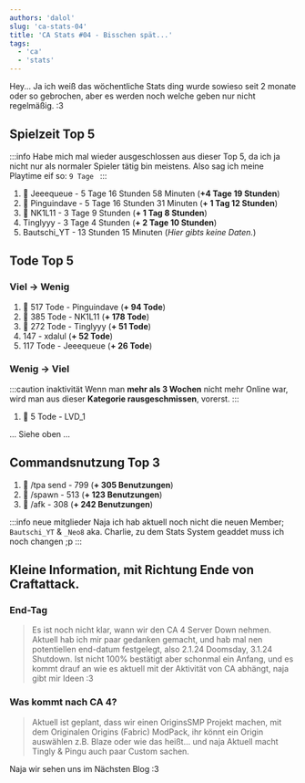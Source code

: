 ```yaml
---
authors: 'dalol'
slug: 'ca-stats-04'
title: 'CA Stats #04 - Bisschen spät...'
tags:
  - 'ca'
  - 'stats'
---
```


Hey... Ja ich weiß das wöchentliche Stats ding wurde sowieso seit 2 monate oder so gebrochen, aber es werden noch welche geben nur nicht regelmäßig. :3


## Spielzeit Top 5

:::info
Habe mich mal wieder ausgeschlossen aus dieser Top 5, da ich ja nicht nur als normaler Spieler tätig bin meistens. Also sag ich meine Playtime eif so: `9 Tage `
:::

1. 🥇 Jeeequeue - 5 Tage 16 Stunden 58 Minuten (**+4 Tage 19 Stunden**)
2. 🥈 Pinguindave - 5 Tage 16 Stunden 31 Minuten (**+ 1 Tag 12 Stunden**)
3. 🥉 NK1L11 - 3 Tage 9 Stunden (**+ 1 Tag 8 Stunden**)
4. Tinglyyy - 3 Tage 4 Stunden (**+ 2 Tage 10 Stunden**)
5. Bautschi_YT - 13 Stunden 15 Minuten (*Hier gibts keine Daten.*)


## Tode Top 5


### Viel → Wenig


1. 🥇 517 Tode - Pinguindave (**+ 94 Tode**)
2. 🥈 385 Tode - NK1L11 (**+ 178 Tode**)
3. 🥉 272 Tode - Tinglyyy (**+ 51 Tode**)
4. 147 - xdalul (**+ 52 Tode**)
5. 117 Tode - Jeeequeue (**+ 26 Tode**)


### Wenig → Viel

:::caution inaktivität
Wenn man **mehr als 3 Wochen** nicht mehr Online war, wird man aus dieser **Kategorie rausgeschmissen**, vorerst.
:::

1. 🥇 5 Tode - LVD_1

... Siehe oben ...


## Commandsnutzung Top 3


1. 🥇 /tpa send - 799 (**+ 305 Benutzungen**)
2. 🥈 /spawn - 513 (**+ 123 Benutzungen**)
3. 🥉 /afk - 308 (**+ 242 Benutzungen**)


:::info neue mitglieder
Naja ich hab aktuell noch nicht die neuen Member; `Bautschi_YT` & `_Neo8` aka. Charlie, zu dem Stats System geaddet muss ich noch changen ;p
:::



## Kleine Information, mit Richtung Ende von Craftattack.


### End-Tag

> Es ist noch nicht klar, wann wir den CA 4 Server Down nehmen. Aktuell hab ich mir paar gedanken gemacht, und hab mal nen potentiellen end-datum festgelegt, also 2.1.24 Doomsday, 3.1.24 Shutdown. Ist nicht 100% bestätigt aber schonmal ein Anfang, und es kommt drauf an wie es aktuell mit der Aktivität von CA abhängt, naja gibt mir Ideen :3


### Was kommt nach CA 4?

> Aktuell ist geplant, dass wir einen OriginsSMP Projekt machen, mit dem Originalen Origins (Fabric) ModPack, ihr könnt ein Origin auswählen z.B. Blaze oder wie das heißt... und naja Aktuell macht Tingly & Pingu auch paar Custom sachen.


Naja wir sehen uns im Nächsten Blog :3